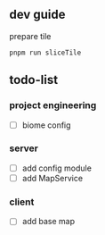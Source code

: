 ## dev guide

prepare tile

```
pnpm run sliceTile
```

## todo-list

### project engineering

- [ ] biome config

### server

- [ ] add config module
- [ ] add MapService

### client

- [ ] add base map
